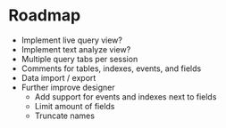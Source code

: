 # Roadmap

- Implement live query view?
- Implement text analyze view?
- Multiple query tabs per session
- Comments for tables, indexes, events, and fields
- Data import / export
- Further improve designer
	- Add support for events and indexes next to fields
	- Limit amount of fields
	- Truncate names